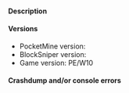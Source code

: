 <!--- Make sure to read the following very carefully.
- Make sure your issue applies to the latest development or stable version of BlockSniper.
- Do not submit duplicated issues. Search the issue tracker before you submit one.
- BlockSniper is designed for PocketMine-MP. Forks of PocketMine-MP are not supported, but compatibility can be found sometimes.
-->

#### Description
<!--- Write a detailed description about the issue. -->

#### Versions
* PocketMine version:
* BlockSniper version:
* Game version: PE/W10

#### Crashdump and/or console errors
<!--- Insert in the code block below. -->
```
```
<!--- Issues that do not follow this template will get closed immediatly, so make sure to follow it. If your issue is a suggestion or question, feel free to remove it however. -->
